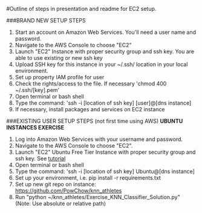 #Outline of steps in presentation and readme for EC2 setup.

###BRAND NEW SETUP STEPS
1. Start an account on Amazon Web Services. You'll need a user name and password.
2. Navigate to the AWS Console to choose "EC2" 
3. Launch "EC2" Instance with proper security group and ssh key. You are able to use existing or new ssh key
4. Upload SSH key for this instance in your ~/.ssh/ location in your local environment.
5. Set up property IAM profile for user
6. Check the rights/access to the file. If necessary 'chmod 400 ~/.ssh/[key].pem'
7. Open terminal or bash shell
8. Type the command: 'ssh -i [location of ssh key] [user]@[dns instance]
9. If necessary, install packages and services on EC2 instance

###EXISTING USER SETUP STEPS (not first time using AWS)
**UBUNTU INSTANCES EXERCISE**
1. Log into Amazon Web Services with your username and password.
2. Navigate to the AWS Console to choose "EC2". 
3. Launch "EC2" Ubuntu Free Tier Instance with proper security group and ssh key. See [tutorial](http://docs.aws.amazon.com/AWSEC2/latest/UserGuide/EC2_GetStarted.html)
7. Open terminal or bash shell
8. Type the command: 'ssh -i [location of ssh key] Ubuntu@[dns instance]
9. Set up your environment, i.e. pip install -r requirements.txt 
10. Set up new git repo on instance: https://github.com/PowChow/knn_athletes
11. Run "python ~/knn_athletes/Exercise_KNN_Classifier_Solution.py" (Note: Use absolute or relative path)
